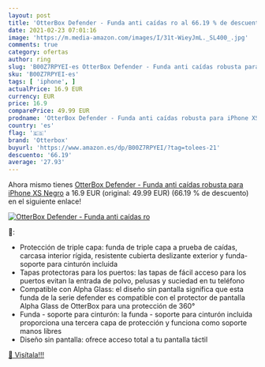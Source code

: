 ```yaml
---
layout: post
title: 'OtterBox Defender - Funda anti caídas ro al 66.19 % de descuento'
date: 2021-02-23 07:01:16
image: 'https://m.media-amazon.com/images/I/31t-WieyJmL._SL400_.jpg'
comments: true
category: ofertas
author: ring
slug: 'B00Z7RPYEI-es OtterBox Defender - Funda anti caídas robusta para iPhone...'
sku: 'B00Z7RPYEI-es'
tags: [ 'iphone', ]
actualPrice: 16.9 EUR
currency: EUR
price: 16.9
comparePrice: 49.99 EUR
prodname: 'OtterBox Defender - Funda anti caídas robusta para iPhone XS  Negro'
country: 'es'
flag: '🇪🇸'
brand: 'Otterbox'
buyurl: 'https://www.amazon.es/dp/B00Z7RPYEI/?tag=tolees-21'
descuento: '66.19'
average: '27.93'
---
```


Ahora mismo tienes [OtterBox Defender - Funda anti caídas robusta para iPhone XS  Negro](https://www.amazon.es/dp/B00Z7RPYEI/?tag=tolees-21) a 16.9 EUR (original: 49.99 EUR) (66.19 %  de descuento) en el siguiente enlace!

[![OtterBox Defender - Funda anti caídas ro](https://m.media-amazon.com/images/I/31t-WieyJmL._SL400_.jpg)](https://www.amazon.es/dp/B00Z7RPYEI/?tag=tolees-21)

🔎:

- Protección de triple capa: funda de triple capa a prueba de caídas, carcasa interior rígida, resistente cubierta deslizante exterior y funda-soporte para cinturón incluida
- Tapas protectoras para los puertos: las tapas de fácil acceso para los puertos evitan la entrada de polvo, pelusas y suciedad en tu teléfono
- Compatible con Alpha Glass: el diseño sin pantalla significa que esta funda de la serie defender es compatible con el protector de pantalla Alpha Glass de OtterBox para una protección de 360°
- Funda - soporte para cinturón: la funda - soporte para cinturón incluida proporciona una tercera capa de protección y funciona como soporte manos libres
- Diseño sin pantalla: ofrece acceso total a tu pantalla táctil

[🛒 Visítala!!!](https://www.amazon.es/dp/B00Z7RPYEI/?tag=tolees-21)
